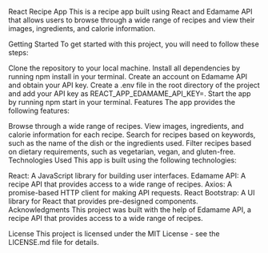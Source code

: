 React Recipe App
This is a recipe app built using React and Edamame API that allows users to browse through a wide range of recipes and view their images, ingredients, and calorie information.

Getting Started
To get started with this project, you will need to follow these steps:

Clone the repository to your local machine.
Install all dependencies by running npm install in your terminal.
Create an account on Edamame API and obtain your API key.
Create a .env file in the root directory of the project and add your API key as REACT_APP_EDAMAME_API_KEY=<your-api-key>.
Start the app by running npm start in your terminal.
Features
The app provides the following features:

Browse through a wide range of recipes.
View images, ingredients, and calorie information for each recipe.
Search for recipes based on keywords, such as the name of the dish or the ingredients used.
Filter recipes based on dietary requirements, such as vegetarian, vegan, and gluten-free.
Technologies Used
This app is built using the following technologies:

React: A JavaScript library for building user interfaces.
Edamame API: A recipe API that provides access to a wide range of recipes.
Axios: A promise-based HTTP client for making API requests.
React Bootstrap: A UI library for React that provides pre-designed components.
Acknowledgments
This project was built with the help of Edamame API, a recipe API that provides access to a wide range of recipes.

License
This project is licensed under the MIT License - see the LICENSE.md file for details.



